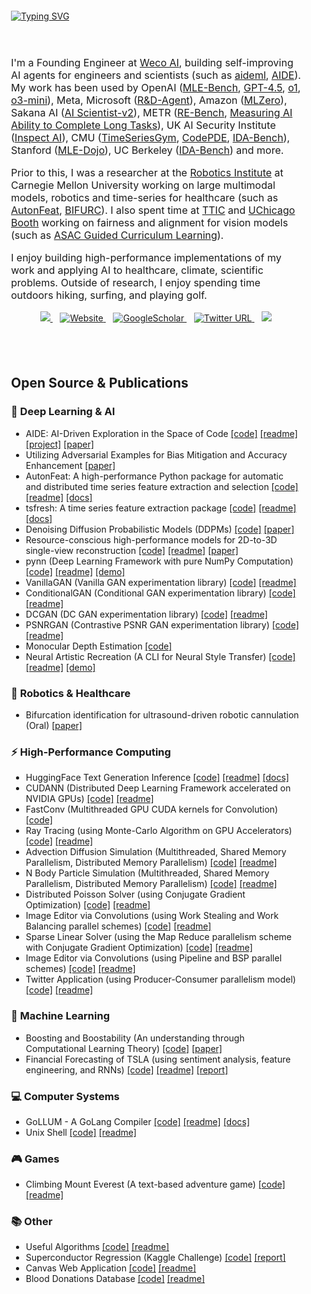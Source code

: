 <div style="padding: 20px;">
    <a href="https://github.com/DhruvSrikanth">
        <img src="https://readme-typing-svg.demolab.com?font=Georgia&size=24&duration=2000&pause=500&multiline=false&width=300&height=50&lines=Dhruv+Srikanth" alt="Typing SVG" />
    </a>
</div>

<div style="padding: 20px;">
    <p style="font-size: 16px;">
        I'm a Founding Engineer at <a href="https://www.weco.ai">Weco AI</a>, building self-improving AI agents for engineers and scientists (such as <a href="https://github.com/wecoai/aideml">aideml</a>, <a href="https://arxiv.org/abs/2502.13138">AIDE</a>). My work has been used by OpenAI (<a href="https://arxiv.org/abs/2410.07095">MLE-Bench</a>, <a href="https://cdn.openai.com/gpt-4-5-system-card-2272025.pdf">GPT-4.5</a>, <a href="https://arxiv.org/abs/2412.16720">o1</a>, <a href="https://cdn.openai.com/o3-mini-system-card-feb10.pdf">o3-mini</a>), Meta, Microsoft (<a href="https://arxiv.org/pdf/2505.14738">R&D-Agent</a>), Amazon (<a href="https://arxiv.org/pdf/2505.13941">MLZero</a>), Sakana AI (<a href="https://arxiv.org/pdf/2504.08066">AI Scientist-v2</a>), METR (<a href="https://metr.org/AI_R_D_Evaluation_Report.pdf">RE-Bench</a>, <a href="https://arxiv.org/pdf/2503.14499">Measuring AI Ability to Complete Long Tasks</a>), UK AI Security Institute (<a href="https://github.com/UKGovernmentBEIS/inspect_ai/pull/1588">Inspect AI</a>), CMU (<a href="https://arxiv.org/pdf/2505.13291">TimeSeriesGym</a>, <a href="https://arxiv.org/pdf/2505.08783">CodePDE</a>, <a href="https://arxiv.org/pdf/2505.18223">IDA-Bench</a>), Stanford (<a href="https://arxiv.org/pdf/2505.07782">MLE-Dojo</a>), UC Berkeley (<a href="https://arxiv.org/pdf/2505.18223">IDA-Bench</a>) and more.
    </p>
    <p style="font-size: 16px;">
        Prior to this, I was a researcher at the <a href="https://www.ri.cmu.edu/">Robotics Institute</a> at Carnegie Mellon University working on large multimodal models, robotics and time-series for healthcare (such as <a href="https://github.com/autonlab/AutonFeat">AutonFeat</a>, <a href="https://ieeexplore.ieee.org/abstract/document/10801749">BIFURC</a>). I also spent time at <a href="https://www.ttic.edu/">TTIC</a> and <a href="https://www.chicagobooth.edu/research/center-for-applied-artificial-intelligence">UChicago Booth</a> working on fairness and alignment for vision models (such as <a href="https://arxiv.org/abs/2404.11819">ASAC Guided Curriculum Learning</a>).
    </p>
    <p style="font-size: 16px;">
        I enjoy building high-performance implementations of my work and applying AI to healthcare, climate, scientific problems. Outside of research, I enjoy spending time outdoors hiking, surfing, and playing golf.
    </p>
    <p style="text-align: center;">
        <a href="mailto:dhruvsrikanth@uchicago.edu">
            <img src="https://img.shields.io/badge/-Email-red?style=flat&logo=gmail&logoColor=white">
        </a>
        &nbsp;&nbsp;
        <a href='https://dhruvsrikanth.github.io/' target="_blank">
            <img alt='Website' src='https://img.shields.io/badge/Website-FF5722?style=flat&logoColor=white&&color=FFA500'>
        </a>
        &nbsp;&nbsp;
        <a href='https://scholar.google.com/citations?hl=en&user=Dvh53xkAAAAJ' target="_blank">
            <img alt='GoogleScholar' src='https://img.shields.io/badge/Scholar-100000?style=flat&logo=GoogleScholar&logoColor=white&&color=0181FF'>
        </a>
        &nbsp;&nbsp;
        <a href="https://twitter.com/DhruvSrikanth">
            <img alt="Twitter URL" src="https://img.shields.io/twitter/url?color=blue&label=Twitter&style=social&url=https%3A%2F%2Ftwitter.com%2FDhruvSrikanth">
        </a>
        &nbsp;&nbsp;
        <a href="https://www.linkedin.com/in/dhruv-srikanth/">
            <img src="https://img.shields.io/badge/-Linkedin-blue?style=flat&logo=linkedin">
        </a>
    </p>
</div>

<div style="padding: 20px;">
    <h2>Open Source & Publications</h2> 

### 🧠 Deep Learning & AI
- AIDE: AI-Driven Exploration in the Space of Code [[code]](https://github.com/WecoAI/aideml) [[readme]](https://github.com/WecoAI/aideml/blob/main/README.md) [[project]](https://www.aide.ml/) [[paper]](https://arxiv.org/abs/2502.13138)
- Utilizing Adversarial Examples for Bias Mitigation and Accuracy Enhancement [[paper]](https://arxiv.org/abs/2404.11819)
- AutonFeat: A high-performance Python package for automatic and distributed time series feature extraction and selection [[code]](https://github.com/autonlab/AutonFeat) [[readme]](https://github.com/autonlab/AutonFeat/blob/master/README.md) [[docs]](https://autonlab.org/AutonFeat/)
- tsfresh: A time series feature extraction package [[code]](https://github.com/blue-yonder/tsfresh) [[readme]](https://github.com/blue-yonder/tsfresh/blob/main/README.md) [[docs]](https://tsfresh.readthedocs.io/)
- Denoising Diffusion Probabilistic Models (DDPMs) [[code]](https://github.com/DhruvSrikanth/DenoisingDiffusionProbabilisticModels) [[paper]](https://github.com/DhruvSrikanth/DenoisingDiffusionProbabilisticModels/blob/master/Noise_Schedulers_in_DDPMs.pdf)
- Resource-conscious high-performance models for 2D-to-3D single-view reconstruction [[code]](https://github.com/DhruvSrikanth/2D-3D-Single-View-Reconstruction) [[readme]](https://github.com/DhruvSrikanth/2D-3D-Single-View-Reconstruction/blob/master/README.md) [[paper]](https://ieeexplore.ieee.org/document/9707193)
- pynn (Deep Learning Framework with pure NumPy Computation) [[code]](https://github.com/DhruvSrikanth/pynn) [[readme]](https://github.com/DhruvSrikanth/pynn/blob/master/README.md) [[demo]](https://github.com/DhruvSrikanth/pynn/blob/master/running_example.ipynb)
- VanillaGAN (Vanilla GAN experimentation library) [[code]](https://github.com/DhruvSrikanth/VanillaGAN) [[readme]](https://github.com/DhruvSrikanth/VanillaGAN/blob/master/README.md)
- ConditionalGAN (Conditional GAN experimentation library) [[code]](https://github.com/DhruvSrikanth/ConditionalGAN) [[readme]](https://github.com/DhruvSrikanth/ConditionalGAN/blob/master/README.md)
- DCGAN (DC GAN experimentation library) [[code]](https://github.com/DhruvSrikanth/DCGAN) [[readme]](https://github.com/DhruvSrikanth/DCGAN/blob/master/README.md)
- PSNRGAN (Contrastive PSNR GAN experimentation library) [[code]](https://github.com/DhruvSrikanth/PSNRGAN) [[readme]](https://github.com/DhruvSrikanth/PSNRGAN/blob/master/README.md)
- Monocular Depth Estimation [[code]](https://github.com/DhruvSrikanth/MonoDepth)
- Neural Artistic Recreation (A CLI for Neural Style Transfer) [[code]](https://github.com/DhruvSrikanth/NeuralArtisticRecreation-CLI-Tool) [[readme]](https://github.com/DhruvSrikanth/NeuralArtisticRecreation-CLI-Tool/blob/master/README.md) [[demo]](https://www.youtube.com/watch?v=AJCFO6ot4B8)

### 🏥 Robotics & Healthcare
- Bifurcation identification for ultrasound-driven robotic cannulation (Oral) [[paper]](https://ieeexplore.ieee.org/abstract/document/10801749)

### ⚡ High-Performance Computing
- HuggingFace Text Generation Inference [[code]](https://github.com/huggingface/text-generation-inference) [[readme]](https://github.com/huggingface/text-generation-inference/blob/main/README.md) [[docs]](https://huggingface.co/docs/text-generation-inference/index)
- CUDANN (Distributed Deep Learning Framework accelerated on NVIDIA GPUs) [[code]](https://github.com/DhruvSrikanth/CUDANN) [[readme]](https://github.com/DhruvSrikanth/CUDANN/blob/master/README.md)
- FastConv (Multithreaded GPU CUDA kernels for Convolution) [[code]](https://github.com/DhruvSrikanth/FastConv)
- Ray Tracing (using Monte-Carlo Algorithm on GPU Accelerators) [[code]](https://github.com/DhruvSrikanth/Monte-Carlo-Ray-Tracing) [[readme]](https://github.com/DhruvSrikanth/Monte-Carlo-Ray-Tracing/blob/master/README.md)
- Advection Diffusion Simulation (Multithreaded, Shared Memory Parallelism, Distributed Memory Parallelism) [[code]](https://github.com/DhruvSrikanth/Advection-Diffusion-Simulation) [[readme]](https://github.com/DhruvSrikanth/Advection-Diffusion-Simulation/blob/master/README.md)
- N Body Particle Simulation (Multithreaded, Shared Memory Parallelism, Distributed Memory Parallelism) [[code]](https://github.com/DhruvSrikanth/N-Body-Simulation) [[readme]](https://github.com/DhruvSrikanth/N-Body-Simulation/blob/master/README.md)
- Distributed Poisson Solver (using Conjugate Gradient Optimization) [[code]](https://github.com/DhruvSrikanth/Conjugate-Gradient-Simulation) [[readme]](https://github.com/DhruvSrikanth/Conjugate-Gradient-Simulation/blob/master/README.md)
- Image Editor via Convolutions (using Work Stealing and Work Balancing parallel schemes) [[code]](https://github.com/DhruvSrikanth/WorkBalancingStealingImageEditor) [[readme]](https://github.com/DhruvSrikanth/WorkBalancingStealingImageEditor/blob/master/README.md)
- Sparse Linear Solver (using the Map Reduce parallelism scheme with Conjugate Gradient Optimization) [[code]](https://github.com/DhruvSrikanth/MapReduceSparseSolver) [[readme]](https://github.com/DhruvSrikanth/MapReduceSparseSolver/blob/master/README.md)
- Image Editor via Convolutions (using Pipeline and BSP parallel schemes) [[code]](https://github.com/DhruvSrikanth/PipelineBSPImageEditor) [[readme]](https://github.com/DhruvSrikanth/PipelineBSPImageEditor/blob/master/README.md)
- Twitter Application (using Producer-Consumer parallelism model) [[code]](https://github.com/DhruvSrikanth/TwitterGo) [[readme]](https://github.com/DhruvSrikanth/TwitterGo/blob/master/README.md)

### 🤖 Machine Learning
- Boosting and Boostability (An understanding through Computational Learning Theory) [[code]](https://github.com/DhruvSrikanth/Boosting-Theory) [[paper]](https://github.com/DhruvSrikanth/Boosting-Theory/blob/master/Boosting_and_Boostability.pdf)
- Financial Forecasting of TSLA (using sentiment analysis, feature engineering, and RNNs) [[code]](https://github.com/DhruvSrikanth/TSLA-Financial-Forecasting) [[readme]](https://github.com/DhruvSrikanth/TSLA-Financial-Forecasting/blob/master/README.md) [[report]](https://github.com/DhruvSrikanth/TSLA-Financial-Forecasting/blob/master/Report/Applied%20Data%20Analysis%20Project%20Final%20Report.pdf)

### 💻 Computer Systems
- GoLLUM - A GoLang Compiler [[code]](https://github.com/DhruvSrikanth/GoLLUM) [[readme]](https://github.com/DhruvSrikanth/GoLLUM/blob/main/README.md) [[docs]](https://github.com/DhruvSrikanth/GoLLUM/blob/main/compiler_docs.md)
- Unix Shell [[code]](https://github.com/DhruvSrikanth/Unix-Like-Shell) [[readme]](https://github.com/DhruvSrikanth/Unix-Like-Shell/blob/master/README.md)

### 🎮 Games
- Climbing Mount Everest (A text-based adventure game) [[code]](https://github.com/DhruvSrikanth/ClimbingEverestGame) [[readme]](https://github.com/DhruvSrikanth/ClimbingEverestGame/blob/master/README.md)

### 📚 Other
- Useful Algorithms [[code]](https://github.com/DhruvSrikanth/Algorithms) [[readme]](https://github.com/DhruvSrikanth/Algorithms/blob/master/README.md)
- Superconductor Regression (Kaggle Challenge) [[code]](https://github.com/DhruvSrikanth/Superconductor-Regression-Kaggle-Challenge) [[report]](https://github.com/DhruvSrikanth/Superconductor-Regression-Kaggle-Challenge/blob/master/Problem%20Approach.pdf)
- Canvas Web Application [[code]](https://github.com/DhruvSrikanth/Web-Dev-Project) [[readme]](https://github.com/DhruvSrikanth/Web-Dev-Project/blob/master/README.md)
- Blood Donations Database [[code]](https://github.com/DhruvSrikanth/Blood-Donations-DB) [[readme]](https://github.com/DhruvSrikanth/Blood-Donations-DB/blob/master/README.txt)
</div>
